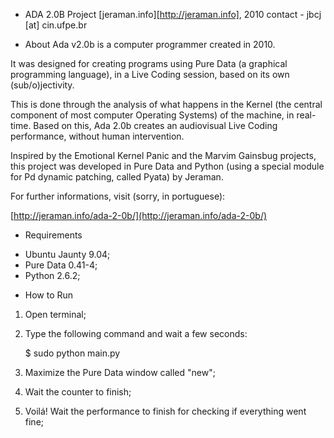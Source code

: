 * ADA 2.0B Project
[jeraman.info][http://jeraman.info], 2010
contact - jbcj [at] cin.ufpe.br


* About
Ada v2.0b is a computer programmer created in 2010.

It was designed for creating programs using Pure Data (a graphical programming language), in a Live Coding session, based on its own (sub/o)jectivity.

This is done through the analysis of what happens in the Kernel (the central component of most computer Operating Systems) of the machine, in real-time. Based on this, Ada 2.0b creates an audiovisual Live Coding performance, without human intervention.

Inspired by the Emotional Kernel Panic and the Marvim Gainsbug projects, this project was developed in Pure Data and Python (using a special module for Pd dynamic patching, called Pyata) by Jeraman.

For further informations, visit (sorry, in portuguese):

[http://jeraman.info/​ada-2-0b/]​(http://jeraman.info/​ada-2-0b/)


* Requirements 
- Ubuntu Jaunty 9.04;
- Pure Data 0.41-4;
- Python 2.6.2;


* How to Run
1. Open terminal;
2. Type the following command and wait a few seconds:

	$ sudo python main.py

3. Maximize the Pure Data window called "new";
4. Wait the counter to finish;
5. Voilá! Wait the performance to finish for checking if everything went fine;

